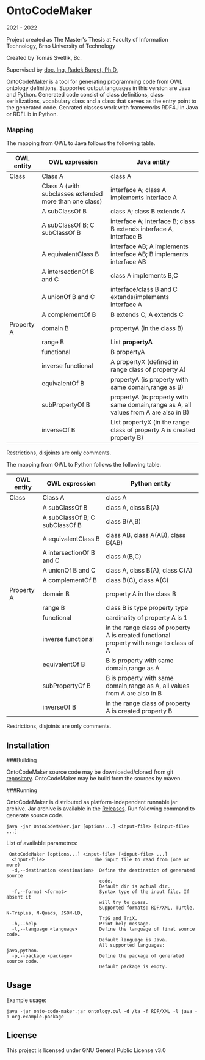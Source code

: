 # OntoCodeMaker

2021 - 2022

Project created as The Master's Thesis at Faculty of Information Technology, Brno University of Technology  

Created by Tomáš Svetlík, Bc.

Supervised by [doc. Ing. Radek Burget, Ph.D.](https://www.fit.vut.cz/person/burgetr/.cs)


OntoCodeMaker is a tool for generating programming code from OWL ontology definitions. 
Supported output languages in this version are Java and Python. Generated code consist of class definitions, class serializations, vocabulary class and a class that serves as the entry point to the generated code. 
Genrated classes work with frameworks RDF4J in Java or RDFLib in Python.

### Mapping
The mapping from OWL to Java follows the following table.

| OWL entity    | OWL expression            | Java entity  |
| ------------- | -------------             |------------- |
| Class         | Class A                   | class A      |
|               | Class A (with subclasses extended more than one class)  |interface A; class A implements interface A   |
|               | A subClassOf B            | class A; class B extends A |
|               | A subClassOf B; C subClassOf B|interface A; interface B; class B extends interface A, interface B |
|               | A equivalentClass B       | interface AB;  A implements interface AB; B implements interface AB|
|               | A intersectionOf B and C  |  class A implements B,C    |
|               | A unionOf B and C         | interface/class B and C extends/implements interface A |
|               | A complementOf B          | B extends C; A extends C      |
| Property A    | domain B                  | propertyA (in the class B) |
|               | range B                   | List<B> propertyA |
|               | functional                | B propertyA |
|               | inverse functional        | A propertyX (defined in range class of property A)|
|               | equivalentOf B            | propertyA (is property with same domain,range as B) |
|               | subPropertyOf B           | propertyA (is property with same domain,range as A, all values from A are also in B) |
|               | inverseOf B               | List<A> propertyX (in the range class of property A is created property B) |

Restrictions, disjoints are only comments.


The mapping from OWL to Python follows the following table.

| OWL entity    | OWL expression            | Python entity  |
| ------------- | -------------             |------------- |
| Class         | Class A                   | class A      |
|               | A subClassOf B            | class A, class B(A) |
|               | A subClassOf B; C subClassOf B| class B(A,B) |
|               | A equivalentClass B       | class AB, class A(AB), class B(AB)|
|               | A intersectionOf B and C  | class A(B,C)    |
|               | A unionOf B and C         | class A, class B(A), class C(A) |
|               | A complementOf B          | class B(C), class A(C)      |
| Property A    | domain B                  | property A in the class B |
|               | range B                   | class B is type property type |
|               | functional                | cardinality of property A is 1 |
|               | inverse functional        | in the range class of property A is created functional property with range to class of A|
|               | equivalentOf B            | B is property with same domain,range as A |
|               | subPropertyOf B           | B is property with same domain,range as A, all values from A are also in B |
|               | inverseOf B               | in the range class of property A is created property B |

Restrictions, disjoints are only comments.


## Installation

###Building 

OntoCodeMaker source code may be downloaded/cloned from git [repository](https://github.com/tomsvet/onto-code-maker).
OntoCodeMaker may be build from the sources by maven. 


###Running

OntoCodeMaker is distributed as platform-independent runnable jar archive. 
Jar archive is available in the [Releases](https://github.com/tomsvet/onto-code-maker/releases).
Run following command to generate source code.
```shell
java -jar OntoCodeMaker.jar [options...] <input-file> [<input-file> ...]
```
List of available parametres:
```shell
 OntoCodeMaker [options...] <input-file> [<input-file> ...]
  <input-file>                  The input file to read from (one or more)
  -d,--destination <destination>  Define the destination of generated source
                                  code.
                                  Default dir is actual dir.
  -f,--format <format>            Syntax type of the input file. If absent it
                                  will try to guess.
                                  Supported formats: RDF/XML, Turtle, N-Triples, N-Quads, JSON-LD,
                                  TriG and TriX.
  -h,--help                       Print help message.
  -l,--language <language>        Define the language of final source code.
                                  Default language is Java.
                                  All supported languages: java,python.
  -p,--package <package>          Define the package of generated source code.
                                  Default package is empty.
```
## Usage
Example usage:

```shell
java -jar onto-code-maker.jar ontology.owl -d /ta -f RDF/XML -l java -p org.example.package
```

## License
This project is licensed under GNU General Public License v3.0
